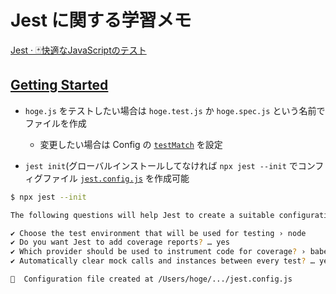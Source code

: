 # Jest に関する学習メモ

[Jest · 🃏快適なJavaScriptのテスト](https://jestjs.io/ja/)

## [Getting Started](https://jestjs.io/docs/ja/getting-started)

- `hoge.js` をテストしたい場合は `hoge.test.js` か `hoge.spec.js` という名前でファイルを作成
  - 変更したい場合は Config の [`testMatch`](https://jestjs.io/docs/ja/configuration#testmatch-arraystring) を設定

- `jest init`(グローバルインストールしてなければ `npx jest --init` でコンフィグファイル [`jest.config.js`](https://github.com/17number/jest-practice/blob/master/jest.config.js) を作成可能

```bash
$ npx jest --init

The following questions will help Jest to create a suitable configuration for your project

✔ Choose the test environment that will be used for testing › node
✔ Do you want Jest to add coverage reports? … yes
✔ Which provider should be used to instrument code for coverage? › babel
✔ Automatically clear mock calls and instances between every test? … yes

📝  Configuration file created at /Users/hoge/.../jest.config.js
```
